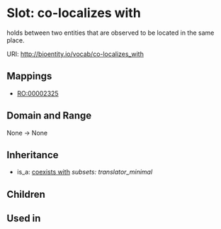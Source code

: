 # Slot: co-localizes with


holds between two entities that are observed to be located in the same place.

URI: http://bioentity.io/vocab/co-localizes_with
## Mappings

 * [RO:00002325](http://purl.obolibrary.org/obo/RO_00002325)
## Domain and Range

None -> None
## Inheritance

 *  is_a: [coexists with](coexists_with.md) *subsets: translator_minimal*
## Children

## Used in

